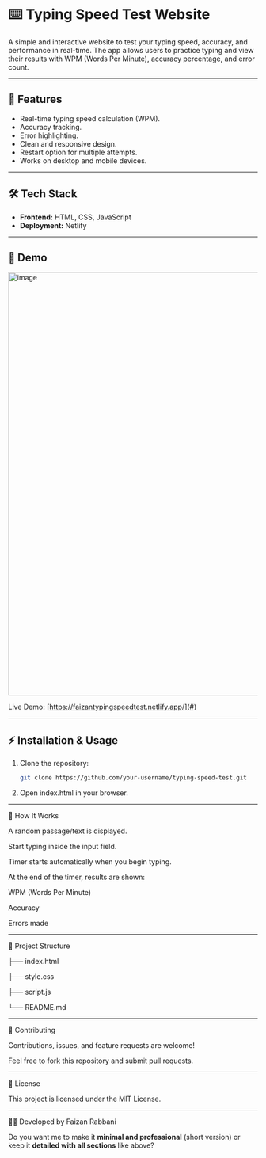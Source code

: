 # ⌨️ Typing Speed Test Website

A simple and interactive website to test your typing speed, accuracy, and performance in real-time. The app allows users to practice typing and view their results with WPM (Words Per Minute), accuracy percentage, and error count.

---

## 🚀 Features
- Real-time typing speed calculation (WPM).
- Accuracy tracking.
- Error highlighting.
- Clean and responsive design.
- Restart option for multiple attempts.
- Works on desktop and mobile devices.

---

## 🛠️ Tech Stack
- **Frontend:** HTML, CSS, JavaScript   
- **Deployment:** Netlify   

---

## 📸 Demo

  <img width="1919" height="855" alt="image" src="https://github.com/user-attachments/assets/4d50ef2a-baa7-482a-b749-3a7047990f99" />


Live Demo: [https://faizantypingspeedtest.netlify.app/](#)  

---

## ⚡ Installation & Usage

1. Clone the repository:
   ```bash
   git clone https://github.com/your-username/typing-speed-test.git
   ```
2. Open index.html in your browser.

---

📝 How It Works

A random passage/text is displayed.

Start typing inside the input field.

Timer starts automatically when you begin typing.

At the end of the timer, results are shown:

WPM (Words Per Minute)

Accuracy

Errors made

---

📂 Project Structure

├── index.html   

├── style.css  

├── script.js    

└── README.md     

---

🤝 Contributing

Contributions, issues, and feature requests are welcome!

Feel free to fork this repository and submit pull requests.

---

📜 License

This project is licensed under the MIT License.

---

👨‍💻 Developed by Faizan Rabbani

Do you want me to make it **minimal and professional** (short version) or keep it **detailed with all sections** like above?


